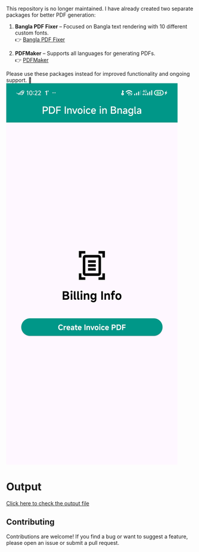 This repository is no longer maintained. I have already created two separate packages for better PDF generation:  

1. **Bangla PDF Fixer** – Focused on Bangla text rendering with 10 different custom fonts.  
   👉 [Bangla PDF Fixer](https://pub.dev/packages/bangla_pdf_fixer)  

2. **PDFMaker** – Supports all languages for generating PDFs.  
   👉 [PDFMaker](https://pub.dev/packages/pdf_maker)  

Please use these packages instead for improved functionality and ongoing support. 🚀
![app_screnshot](demo/screenshot.jpg)
# Output
[Click here to check the output file](demo/my_invoice.pdf)

## Contributing

Contributions are welcome! If you find a bug or want to suggest a feature, please open an issue or submit a pull request.
